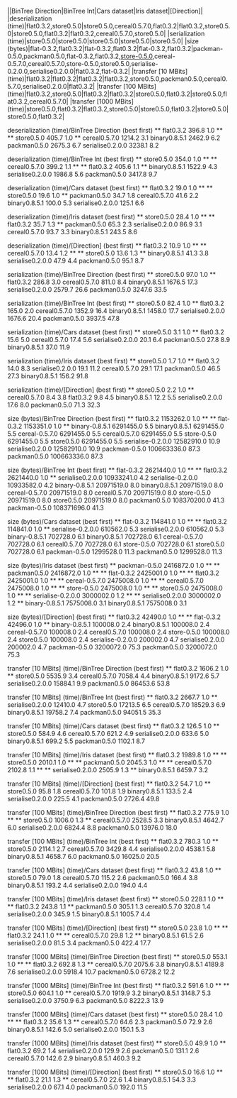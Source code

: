 ||BinTree Direction|BinTree Int|Cars dataset|Iris dataset|[Direction]|
|deserialization (time)|flat0.3.2,store0.5.0|store0.5.0,cereal0.5.7.0,flat0.3.2|flat0.3.2,store0.5.0|store0.5.0,flat0.3.2|flat0.3.2,cereal0.5.7.0,store0.5.0|
|serialization (time)|store0.5.0|store0.5.0|store0.5.0|store0.5.0|store0.5.0|
|size (bytes)|flat-0.3.2,flat0.3.2|flat-0.3.2,flat0.3.2|flat-0.3.2,flat0.3.2|packman-0.5.0,packman0.5.0,flat-0.3.2,flat0.3.2,[store-0.5.0](https://hackage.haskell.org/package/store),cereal-0.5.7.0,cereal0.5.7.0,store-0.5.0,store0.5.0,serialise-0.2.0.0,serialise0.2.0.0|flat0.3.2,flat-0.3.2|
|transfer [10 MBits] (time)|flat0.3.2|flat0.3.2|flat0.3.2|flat0.3.2,store0.5.0,packman0.5.0,cereal0.5.7.0,serialise0.2.0.0|flat0.3.2|
|transfer [100 MBits] (time)|flat0.3.2,store0.5.0|flat0.3.2|flat0.3.2|store0.5.0,flat0.3.2|store0.5.0,flat0.3.2,cereal0.5.7.0|
|transfer [1000 MBits] (time)|store0.5.0,flat0.3.2|flat0.3.2,store0.5.0|store0.5.0,flat0.3.2|store0.5.0|store0.5.0,flat0.3.2|

deserialization (time)/BinTree Direction (best first)
** flat0.3.2              396.8     1.0 **
** store0.5.0             405.7     1.0 **
 cereal0.5.7.0         1214.2     3.1 
 binary0.8.5.1         2462.9     6.2 
 packman0.5.0          2675.3     6.7 
 serialise0.2.0.0      3238.1     8.2 

deserialization (time)/BinTree Int (best first)
** store0.5.0             354.0     1.0 **
** cereal0.5.7.0          399.2     1.1 **
** flat0.3.2              405.6     1.1 **
 binary0.8.5.1         1522.9     4.3 
 serialise0.2.0.0      1986.8     5.6 
 packman0.5.0          3417.8     9.7 

deserialization (time)/Cars dataset (best first)
** flat0.3.2               19.0     1.0 **
** store0.5.0              19.6     1.0 **
 packman0.5.0            34.7     1.8 
 cereal0.5.7.0           41.6     2.2 
 binary0.8.5.1          100.0     5.3 
 serialise0.2.0.0       125.1     6.6 

deserialization (time)/Iris dataset (best first)
** store0.5.0              28.4     1.0 **
** flat0.3.2               35.7     1.3 **
 packman0.5.0            65.3     2.3 
 serialise0.2.0.0        86.9     3.1 
 cereal0.5.7.0           93.7     3.3 
 binary0.8.5.1          243.5     8.6 

deserialization (time)/[Direction] (best first)
** flat0.3.2               10.9     1.0 **
** cereal0.5.7.0           13.4     1.2 **
** store0.5.0              13.6     1.3 **
 binary0.8.5.1           41.3     3.8 
 serialise0.2.0.0        47.9     4.4 
 packman0.5.0            95.1     8.7 

serialization (time)/BinTree Direction (best first)
** store0.5.0              97.0     1.0 **
 flat0.3.2              286.8     3.0 
 cereal0.5.7.0          811.0     8.4 
 binary0.8.5.1         1676.5    17.3 
 serialise0.2.0.0      2579.7    26.6 
 packman0.5.0          3247.6    33.5 

serialization (time)/BinTree Int (best first)
** store0.5.0              82.4     1.0 **
 flat0.3.2              165.0     2.0 
 cereal0.5.7.0         1352.9    16.4 
 binary0.8.5.1         1458.0    17.7 
 serialise0.2.0.0      1676.6    20.4 
 packman0.5.0          3937.5    47.8 

serialization (time)/Cars dataset (best first)
** store0.5.0               3.1     1.0 **
 flat0.3.2               15.6     5.0 
 cereal0.5.7.0           17.4     5.6 
 serialise0.2.0.0        20.1     6.4 
 packman0.5.0            27.8     8.9 
 binary0.8.5.1           37.0    11.9 

serialization (time)/Iris dataset (best first)
** store0.5.0               1.7     1.0 **
 flat0.3.2               14.0     8.3 
 serialise0.2.0.0        19.1    11.2 
 cereal0.5.7.0           29.1    17.1 
 packman0.5.0            46.5    27.3 
 binary0.8.5.1          156.2    91.8 

serialization (time)/[Direction] (best first)
** store0.5.0               2.2     1.0 **
 cereal0.5.7.0            8.4     3.8 
 flat0.3.2                9.8     4.5 
 binary0.8.5.1           12.2     5.5 
 serialise0.2.0.0        17.6     8.0 
 packman0.5.0            71.3    32.3 

size (bytes)/BinTree Direction (best first)
** flat0.3.2           1153262.0     1.0 **
** flat-0.3.2          1153351.0     1.0 **
 binary-0.8.5.1      6291455.0     5.5 
 binary0.8.5.1       6291455.0     5.5 
 cereal-0.5.7.0      6291455.0     5.5 
 cereal0.5.7.0       6291455.0     5.5 
 store-0.5.0         6291455.0     5.5 
 store0.5.0          6291455.0     5.5 
 serialise-0.2.0.0  12582910.0    10.9 
 serialise0.2.0.0   12582910.0    10.9 
 packman-0.5.0     100663336.0    87.3 
 packman0.5.0      100663336.0    87.3 

size (bytes)/BinTree Int (best first)
** flat-0.3.2          2621440.0     1.0 **
** flat0.3.2           2621440.0     1.0 **
 serialise0.2.0.0   10933241.0     4.2 
 serialise-0.2.0.0  10933582.0     4.2 
 binary-0.8.5.1     20971519.0     8.0 
 binary0.8.5.1      20971519.0     8.0 
 cereal-0.5.7.0     20971519.0     8.0 
 cereal0.5.7.0      20971519.0     8.0 
 store-0.5.0        20971519.0     8.0 
 store0.5.0         20971519.0     8.0 
 packman0.5.0      108370200.0    41.3 
 packman-0.5.0     108371696.0    41.3 

size (bytes)/Cars dataset (best first)
** flat-0.3.2           114841.0     1.0 **
** flat0.3.2            114841.0     1.0 **
 serialise-0.2.0.0    610562.0     5.3 
 serialise0.2.0.0     610562.0     5.3 
 binary-0.8.5.1       702728.0     6.1 
 binary0.8.5.1        702728.0     6.1 
 cereal-0.5.7.0       702728.0     6.1 
 cereal0.5.7.0        702728.0     6.1 
 store-0.5.0          702728.0     6.1 
 store0.5.0           702728.0     6.1 
 packman-0.5.0       1299528.0    11.3 
 packman0.5.0        1299528.0    11.3 

size (bytes)/Iris dataset (best first)
** packman-0.5.0       2416872.0     1.0 **
** packman0.5.0        2416872.0     1.0 **
** flat-0.3.2          2425001.0     1.0 **
** flat0.3.2           2425001.0     1.0 **
** cereal-0.5.7.0      2475008.0     1.0 **
** cereal0.5.7.0       2475008.0     1.0 **
** store-0.5.0         2475008.0     1.0 **
** store0.5.0          2475008.0     1.0 **
** serialise-0.2.0.0   3000002.0     1.2 **
** serialise0.2.0.0    3000002.0     1.2 **
 binary-0.8.5.1      7575008.0     3.1 
 binary0.8.5.1       7575008.0     3.1 

size (bytes)/[Direction] (best first)
** flat0.3.2             42490.0     1.0 **
** flat-0.3.2            42496.0     1.0 **
 binary-0.8.5.1       100008.0     2.4 
 binary0.8.5.1        100008.0     2.4 
 cereal-0.5.7.0       100008.0     2.4 
 cereal0.5.7.0        100008.0     2.4 
 store-0.5.0          100008.0     2.4 
 store0.5.0           100008.0     2.4 
 serialise-0.2.0.0    200002.0     4.7 
 serialise0.2.0.0     200002.0     4.7 
 packman-0.5.0       3200072.0    75.3 
 packman0.5.0        3200072.0    75.3 

transfer [10 MBits] (time)/BinTree Direction (best first)
** flat0.3.2             1606.2     1.0 **
 store0.5.0            5535.9     3.4 
 cereal0.5.7.0         7058.4     4.4 
 binary0.8.5.1         9172.6     5.7 
 serialise0.2.0.0     15884.1     9.9 
 packman0.5.0         86453.6    53.8 

transfer [10 MBits] (time)/BinTree Int (best first)
** flat0.3.2             2667.7     1.0 **
 serialise0.2.0.0     12410.0     4.7 
 store0.5.0           17213.5     6.5 
 cereal0.5.7.0        18529.3     6.9 
 binary0.8.5.1        19758.2     7.4 
 packman0.5.0         94051.5    35.3 

transfer [10 MBits] (time)/Cars dataset (best first)
** flat0.3.2              126.5     1.0 **
 store0.5.0             584.9     4.6 
 cereal0.5.7.0          621.2     4.9 
 serialise0.2.0.0       633.6     5.0 
 binary0.8.5.1          699.2     5.5 
 packman0.5.0          1102.1     8.7 

transfer [10 MBits] (time)/Iris dataset (best first)
** flat0.3.2             1989.8     1.0 **
** store0.5.0            2010.1     1.0 **
** packman0.5.0          2045.3     1.0 **
** cereal0.5.7.0         2102.8     1.1 **
** serialise0.2.0.0      2505.9     1.3 **
 binary0.8.5.1         6459.7     3.2 

transfer [10 MBits] (time)/[Direction] (best first)
** flat0.3.2               54.7     1.0 **
 store0.5.0              95.8     1.8 
 cereal0.5.7.0          101.8     1.9 
 binary0.8.5.1          133.5     2.4 
 serialise0.2.0.0       225.5     4.1 
 packman0.5.0          2726.4    49.8 

transfer [100 MBits] (time)/BinTree Direction (best first)
** flat0.3.2              775.9     1.0 **
** store0.5.0            1006.0     1.3 **
 cereal0.5.7.0         2528.5     3.3 
 binary0.8.5.1         4642.7     6.0 
 serialise0.2.0.0      6824.4     8.8 
 packman0.5.0         13976.0    18.0 

transfer [100 MBits] (time)/BinTree Int (best first)
** flat0.3.2              780.3     1.0 **
 store0.5.0            2114.1     2.7 
 cereal0.5.7.0         3429.8     4.4 
 serialise0.2.0.0      4538.1     5.8 
 binary0.8.5.1         4658.7     6.0 
 packman0.5.0         16025.0    20.5 

transfer [100 MBits] (time)/Cars dataset (best first)
** flat0.3.2               43.8     1.0 **
 store0.5.0              79.0     1.8 
 cereal0.5.7.0          115.2     2.6 
 packman0.5.0           166.4     3.8 
 binary0.8.5.1          193.2     4.4 
 serialise0.2.0.0       194.0     4.4 

transfer [100 MBits] (time)/Iris dataset (best first)
** store0.5.0             228.1     1.0 **
** flat0.3.2              243.8     1.1 **
 packman0.5.0           305.1     1.3 
 cereal0.5.7.0          320.8     1.4 
 serialise0.2.0.0       345.9     1.5 
 binary0.8.5.1         1005.7     4.4 

transfer [100 MBits] (time)/[Direction] (best first)
** store0.5.0              23.8     1.0 **
** flat0.3.2               24.1     1.0 **
** cereal0.5.7.0           29.8     1.2 **
 binary0.8.5.1           61.5     2.6 
 serialise0.2.0.0        81.5     3.4 
 packman0.5.0           422.4    17.7 

transfer [1000 MBits] (time)/BinTree Direction (best first)
** store0.5.0             553.1     1.0 **
** flat0.3.2              692.8     1.3 **
 cereal0.5.7.0         2075.6     3.8 
 binary0.8.5.1         4189.8     7.6 
 serialise0.2.0.0      5918.4    10.7 
 packman0.5.0          6728.2    12.2 

transfer [1000 MBits] (time)/BinTree Int (best first)
** flat0.3.2              591.6     1.0 **
** store0.5.0             604.1     1.0 **
 cereal0.5.7.0         1919.9     3.2 
 binary0.8.5.1         3148.7     5.3 
 serialise0.2.0.0      3750.9     6.3 
 packman0.5.0          8222.3    13.9 

transfer [1000 MBits] (time)/Cars dataset (best first)
** store0.5.0              28.4     1.0 **
** flat0.3.2               35.6     1.3 **
 cereal0.5.7.0           64.6     2.3 
 packman0.5.0            72.9     2.6 
 binary0.8.5.1          142.6     5.0 
 serialise0.2.0.0       150.1     5.3 

transfer [1000 MBits] (time)/Iris dataset (best first)
** store0.5.0              49.9     1.0 **
 flat0.3.2               69.2     1.4 
 serialise0.2.0.0       129.9     2.6 
 packman0.5.0           131.1     2.6 
 cereal0.5.7.0          142.6     2.9 
 binary0.8.5.1          460.3     9.2 

transfer [1000 MBits] (time)/[Direction] (best first)
** store0.5.0              16.6     1.0 **
** flat0.3.2               21.1     1.3 **
 cereal0.5.7.0           22.6     1.4 
 binary0.8.5.1           54.3     3.3 
 serialise0.2.0.0        67.1     4.0 
 packman0.5.0           192.0    11.5 

